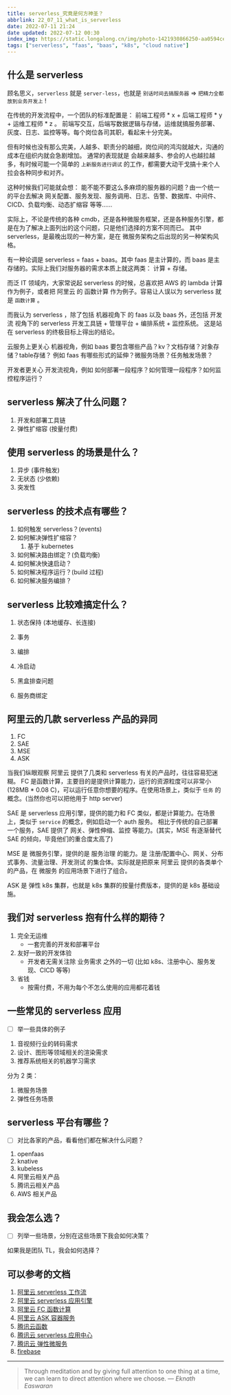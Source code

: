 ```yaml
---
title: serverless_究竟是何方神圣？
abbrlink: 22_07_11_what_is_serverless
date: 2022-07-11 21:24
date updated: 2022-07-12 00:30
index_img: https://static.longalong.cn/img/photo-1421930866250-aa0594cea05c
tags: ["serverless", "faas", "baas", "k8s", "cloud native"]
---
```


## 什么是 serverless

顾名思义，`serverless` 就是 `server-less`，也就是 `别话时间去搞服务器` => `把精力全都放到业务开发上` !

在传统的开发流程中，一个团队的标准配置是： 前端工程师 * x + 后端工程师 * y + 运维工程师 * z 。 前端写交互，后端写数据逻辑与存储，运维就搞服务部署、灰度、日志、监控等等。每个岗位各司其职，看起来十分完美。

但有时候也没有那么完美，人越多、职责分的越细，岗位间的鸿沟就越大，沟通的成本在组织内就会急剧增加。 通常的表现就是 会越来越多、参会的人也越拉越多，有时候可能一个简单的 `上新服务进行调试` 的工作，都需要大动干戈搞十来个人拉会各种同步和对齐。

这种时候我们可能就会想： 能不能不要这么多麻烦的服务器的问题？由一个统一的平台去解决 网关配置、服务发现、服务调用、日志、告警、数据库、中间件、CICD、负载均衡、动态扩缩容 等等……

实际上，不论是传统的各种 cmdb，还是各种微服务框架，还是各种服务引擎，都是在为了解决上面列出的这个问题，只是他们选择的方案不同而已。 其中 serverless，是最晚出现的一种方案，是在 微服务架构之后出现的另一种架构风格。

有一种论调是 serverless = faas + baas。其中 faas 是主计算的，而 baas 是主存储的。实际上我们对服务器的需求本质上就这两类： 计算 + 存储。

而泛 IT 领域内，大家常说起 serverless 的时候，总喜欢把 AWS 的 lambda 计算作为例子，或者把 阿里云 的 函数计算 作为例子。容易让人误以为 serverless 就是 `函数计算` 。

而我认为 serverless ，除了包括 机器视角下 的 faas 以及 baas 外，还包括 开发流 视角下的 serverless 开发工具链 + 管理平台 + 编排系统 + 监控系统。 这是站在 serverless 的终极目标上得出的结论。

云服务上更关心 机器视角，例如 baas 要包含哪些产品？kv？文档存储？对象存储？table存储？ 例如 faas 有哪些形式的延伸？微服务场景？任务触发场景？

开发者更关心 开发流视角，例如 如何部署一段程序？如何管理一段程序？如何监控程序运行？

## serverless 解决了什么问题？
1. 开发和部署工具链
2. 弹性扩缩容 (按量付费)

## 使用 serverless 的场景是什么？

1. 异步 (事件触发)
2. 无状态 (少依赖)
3. 突发性

## serverless 的技术点有哪些？

1. 如何触发 serverless？(events)
2. 如何解决弹性扩缩容？
   1. 基于 kubernetes
3. 如何解决路由绑定？(负载均衡)
4. 如何解决快速启动？
5. 如何解决程序运行？(build 过程)
6. 如何解决服务编排？

## serverless 比较难搞定什么？

1. 状态保持 (本地缓存、长连接)

2. 事务

3. 编排

4. 冷启动

5. 黑盒排查问题

6. 服务商绑定

## 阿里云的几款 serverless 产品的异同

1. FC
2. SAE
3. MSE
4. ASK

当我们纵眼观察 阿里云 提供了几类和 serverless 有关的产品时，往往容易犯迷糊。
FC 是函数计算，主要目的是提供计算能力，运行的资源粒度可以非常小 (128MB * 0.08 C)，可以运行任意你想要的程序。在使用场景上，类似于 `任务` 的概念。(当然你也可以把他用于 http server)

SAE 是 serverless 应用引擎，提供的能力和 FC 类似，都是计算能力。在场景上，类似于 `service` 的概念，例如启动一个 auth 服务。 相比于传统的自己部署一个服务，SAE 提供了 网关、弹性伸缩、监控 等能力。(其实，MSE 有逐渐替代 SAE 的倾向，毕竟他们的重合度太高了)

MSE 是 微服务引擎，提供的是 服务治理 的能力。是 注册/配置中心、网关、分布式事务、流量治理、开发测试 的集合体。实际就是把原来 阿里云 提供的各类单个的产品，在 微服务 的应用场景下进行了组合。

ASK 是 弹性 k8s 集群，也就是 k8s 集群的按量付费版本，提供的是 k8s 基础设施。

## 我们对 serverless 抱有什么样的期待？

1. 完全无运维 
	- 一套完善的开发和部署平台
2. 友好一致的开发体验
	- 开发者无需关注除 业务需求 之外的一切 (比如 k8s、注册中心、服务发现、CICD 等等)
3. 省钱
	- 按需付费，不用为每个不怎么使用的应用都花着钱



## 一些常见的 serverless 应用
- [ ] 举一些具体的例子

1. 音视频行业的转码需求
2. 设计、图形等领域相关的渲染需求
3. 推荐系统相关的机器学习需求

分为 2 类：

1. 微服务场景
2. 弹性任务场景

## serverless 平台有哪些？
- [ ] 对比各家的产品，看看他们都在解决什么问题？

1. openfaas
2. knative
3. kubeless
4. 阿里云相关产品
5. 腾讯云相关产品
6. AWS 相关产品


## 我会怎么选？
- [ ] 列举一些场景，分别在这些场景下我会如何决策？

如果我是团队 TL，我会如何选择？



## 可以参考的文档

1. [阿里云 serverless 工作流](https://www.aliyun.com/product/aliware/fnf)
2. [阿里云 serverless 应用引擎](https://help.aliyun.com/document_detail/97792.html)
3. [阿里云 FC 函数计算](https://www.aliyun.com/product/fc)
4. [阿里云 ASK 容器服务](https://www.aliyun.com/product/cs/ask)
5. [腾讯云函数](https://cloud.tencent.com/document/product/583/9199)
6. [腾讯云 serverless 应用中心](https://cloud.tencent.com/document/product/1154)
7. [腾讯云 弹性微服务](https://cloud.tencent.com/document/product/1371)
8. [firebase](https://firebase.google.com/)
---

> Through meditation and by giving full attention to one thing at a time, we can learn to direct attention where we choose.
> — <cite>Eknath Easwaran</cite>
